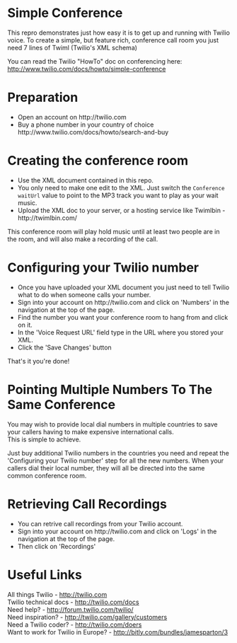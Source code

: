 Simple Conference
=================

This repro demonstrates just how easy it is to get up and running with Twilio voice.
To create a simple, but feature rich, conference call room you just need 7 lines of Twiml (Twilio's XML schema)

You can read the Twilio "HowTo" doc on conferencing here: http://www.twilio.com/docs/howto/simple-conference

Preparation
===========
<ul>
<li>Open an account on http://twilio.com</li>
<li>Buy a phone number in your country of choice http://www.twilio.com/docs/howto/search-and-buy</li>
</ul>

Creating the conference room
============================
<ul>
<li>Use the XML document contained in this repo.</li>
<li>You only need to make one edit to the XML. Just switch the <code>Conference waitUrl</code> value to point to the MP3 track you want to play as your wait music.</li>
<li>Upload the XML doc to your server, or a hosting service like Twimlbin - http://twimlbin.com/</li>
</ul>

This conference room will play hold music until at least two people are in the room, and will also make a recording of the call.

Configuring your Twilio number
==============================
<ul>
<li>Once you have uploaded your XML document you just need to tell Twilio what to do when someone calls your number.</li>
<li>Sign into your account on http://twilio.com and click on 'Numbers' in the navigation at the top of the page.</li>
<li>Find the number you want your conference room to hang from and click on it.</li>
<li>In the 'Voice Request URL' field type in the URL where you stored your XML.</li>
<li>Click the 'Save Changes' button</li>
</ul>

That's it you're done!

Pointing Multiple Numbers To The Same Conference
================================================
You may wish to provide local dial numbers in multiple countries to save your callers having to make expensive international calls.<br>
This is simple to achieve.<br>
<p>Just buy additional Twilio numbers in the countries you need and repeat the 'Configuring your Twilio number' step for all the new numbers. When your callers dial their local number, they will all be directed into the same common conference room.<br>

Retrieving Call Recordings
=========================
<ul>
<li>You can retrive call recordings from your Twilio account.</li>
<li>Sign into your account on http://twilio.com and click on 'Logs' in the navigation at the top of the page.</li>
<li>Then click on 'Recordings'</li>
</ul>

Useful Links
============

All things Twilio - http://twilio.com<br>
Twilio technical docs - http://twilio.com/docs<br>
Need help? - http://forum.twilio.com/twilio/<br>
Need inspiration? - http://twilio.com/gallery/customers<br>
Need a Twilio coder? - http://twilio.com/doers<br>
Want to work for Twilio in Europe? - http://bitly.com/bundles/jamesparton/3
